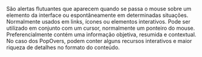 São alertas flutuantes que aparecem quando se passa o mouse sobre um elemento da interface ou espontâneamente em determinadas situações. Normalmente usados em links, ícones ou elementos interativos. Pode ser utilizado em conjunto com um cursor, normalmente um ponteiro do mouse. Preferencialmente contém uma informação objetiva, resumida e contextual. No caso dos PopOvers, podem conter alguns recursos interativos e maior riqueza de detalhes no formato do conteúdo.

